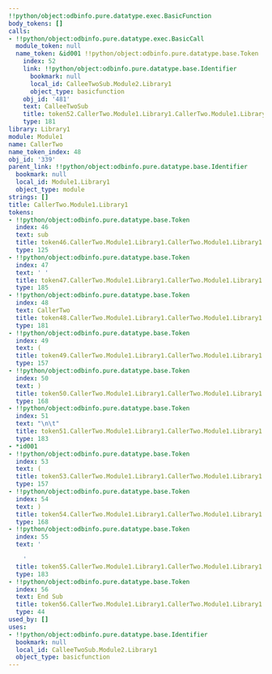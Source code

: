 ```yaml
---
!!python/object:odbinfo.pure.datatype.exec.BasicFunction
body_tokens: []
calls:
- !!python/object:odbinfo.pure.datatype.exec.BasicCall
  module_token: null
  name_token: &id001 !!python/object:odbinfo.pure.datatype.base.Token
    index: 52
    link: !!python/object:odbinfo.pure.datatype.base.Identifier
      bookmark: null
      local_id: CalleeTwoSub.Module2.Library1
      object_type: basicfunction
    obj_id: '481'
    text: CalleeTwoSub
    title: token52.CallerTwo.Module1.Library1.CallerTwo.Module1.Library1
    type: 181
library: Library1
module: Module1
name: CallerTwo
name_token_index: 48
obj_id: '339'
parent_link: !!python/object:odbinfo.pure.datatype.base.Identifier
  bookmark: null
  local_id: Module1.Library1
  object_type: module
strings: []
title: CallerTwo.Module1.Library1
tokens:
- !!python/object:odbinfo.pure.datatype.base.Token
  index: 46
  text: sub
  title: token46.CallerTwo.Module1.Library1.CallerTwo.Module1.Library1
  type: 125
- !!python/object:odbinfo.pure.datatype.base.Token
  index: 47
  text: ' '
  title: token47.CallerTwo.Module1.Library1.CallerTwo.Module1.Library1
  type: 185
- !!python/object:odbinfo.pure.datatype.base.Token
  index: 48
  text: CallerTwo
  title: token48.CallerTwo.Module1.Library1.CallerTwo.Module1.Library1
  type: 181
- !!python/object:odbinfo.pure.datatype.base.Token
  index: 49
  text: (
  title: token49.CallerTwo.Module1.Library1.CallerTwo.Module1.Library1
  type: 157
- !!python/object:odbinfo.pure.datatype.base.Token
  index: 50
  text: )
  title: token50.CallerTwo.Module1.Library1.CallerTwo.Module1.Library1
  type: 168
- !!python/object:odbinfo.pure.datatype.base.Token
  index: 51
  text: "\n\t"
  title: token51.CallerTwo.Module1.Library1.CallerTwo.Module1.Library1
  type: 183
- *id001
- !!python/object:odbinfo.pure.datatype.base.Token
  index: 53
  text: (
  title: token53.CallerTwo.Module1.Library1.CallerTwo.Module1.Library1
  type: 157
- !!python/object:odbinfo.pure.datatype.base.Token
  index: 54
  text: )
  title: token54.CallerTwo.Module1.Library1.CallerTwo.Module1.Library1
  type: 168
- !!python/object:odbinfo.pure.datatype.base.Token
  index: 55
  text: '

    '
  title: token55.CallerTwo.Module1.Library1.CallerTwo.Module1.Library1
  type: 183
- !!python/object:odbinfo.pure.datatype.base.Token
  index: 56
  text: End Sub
  title: token56.CallerTwo.Module1.Library1.CallerTwo.Module1.Library1
  type: 44
used_by: []
uses:
- !!python/object:odbinfo.pure.datatype.base.Identifier
  bookmark: null
  local_id: CalleeTwoSub.Module2.Library1
  object_type: basicfunction
---
```


